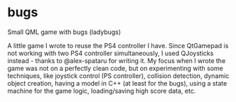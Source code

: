 # bugs
Small QML game with bugs (ladybugs)

A little game I wrote to reuse the PS4 controller I have. Since QtGamepad is not working with two PS4 controller simultaneously, I used QJoysticks instead - thanks to @alex-spataru for writing it.
My focus when I wrote the game was not on a perfectly clean code, but on experimenting with some techniques, like joystick control (PS controller), collision detection, dynamic object creation, having a model in C++ (at least for the bugs), using a state machine for the game logic, loading/saving high score data, etc.
